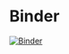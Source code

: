 # Binder 
[![Binder](https://mybinder.org/badge.svg)](https://mybinder.org/v2/gh/ccha23/info-game-clustering/master)
